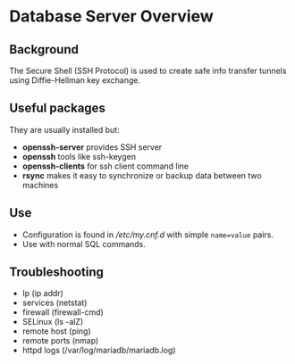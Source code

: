 # Database Server Overview

## Background 
The Secure Shell (SSH Protocol) is used to create safe info transfer tunnels using Diffie-Hellman key exchange.

## Useful packages
They are usually installed but:
- **openssh-server** provides SSH server
- **openssh** tools like ssh-keygen
- **openssh-clients** for ssh client command line
- **rsync** makes it easy to synchronize or backup data between two machines

## Use
- Configuration is found in _/etc/my.cnf.d_ with simple `name=value` pairs.
- Use with normal SQL commands.

## Troubleshooting
- Ip (ip addr)
- services (netstat)
- firewall (firewall-cmd)
- SELinux (ls -alZ)
- remote host (ping)
- remote ports (nmap)
- httpd logs (/var/log/mariadb/mariadb.log)
